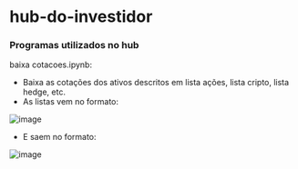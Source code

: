 # hub-do-investidor
### Programas utilizados no hub

baixa cotacoes.ipynb: 
* Baixa as cotações dos ativos descritos em lista ações, lista cripto, lista hedge, etc.
* As listas vem no formato:

![image](https://user-images.githubusercontent.com/8007174/182425796-8cf9ad52-7638-4515-a5b5-c4fbb0683aba.png)

* E saem no formato:

![image](https://user-images.githubusercontent.com/8007174/182425961-5d1f7846-021f-4ade-bb8d-3c46b04f6406.png)


